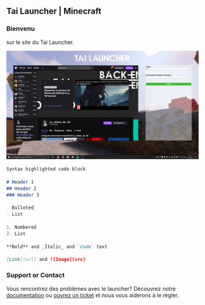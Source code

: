 ## Tai Launcher | Minecraft

### Bienvenu
sur le site du Tai Launcher.

![Image](https://github.com/LeGitHubDeTai/TaiLauncher/blob/main/images/Tai%20Launcher.JPG)

```markdown
Syntax highlighted code block

# Header 1
## Header 2
### Header 3

- Bulleted
- List

1. Numbered
2. List

**Bold** and _Italic_ and `Code` text

[Link](url) and ![Image](src)
```

### Support or Contact

Vous rencontrez des problèmes avec le launcher? Découvrez notre [documentation](https://docs.github.com/categories/github-pages-basics/) ou [ouvrez un ticket](https://github.com/LeGitHubDeTai/TaiLauncher/pulls) et nous vous aiderons à le régler.
